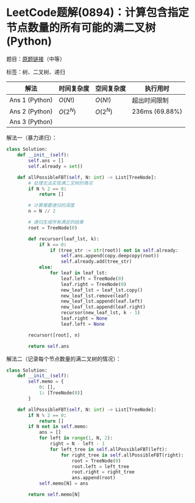 # LeetCode题解(0894)：计算包含指定节点数量的所有可能的满二叉树(Python)

题目：[原题链接](https://leetcode-cn.com/problems/all-possible-full-binary-trees/)（中等）

标签：树、二叉树、递归

| 解法           | 时间复杂度 | 空间复杂度 | 执行用时       |
| -------------- | ---------- | ---------- | -------------- |
| Ans 1 (Python) | $O(N!)$    | $O(N!)$    | 超出时间限制   |
| Ans 2 (Python) | $O(2^N)$   | $O(2^N)$   | 236ms (69.88%) |
| Ans 3 (Python) |            |            |                |

解法一（暴力递归）：

```python
class Solution:
    def __init__(self):
        self.ans = []
        self.already = set()

    def allPossibleFBT(self, N: int) -> List[TreeNode]:
        # 处理无法实现满二叉树的情况
        if N % 2 == 0:
            return []

        # 计算需要递归的深度
        n = N // 2

        # 递归生成所有满足的结果
        root = TreeNode(0)

        def recursor(leaf_lst, k):
            if k == 0:
                if (tree_str := str(root)) not in self.already:
                    self.ans.append(copy.deepcopy(root))
                    self.already.add(tree_str)
            else:
                for leaf in leaf_lst:
                    leaf.left = TreeNode(0)
                    leaf.right = TreeNode(0)
                    new_leaf_lst = leaf_lst.copy()
                    new_leaf_lst.remove(leaf)
                    new_leaf_lst.append(leaf.left)
                    new_leaf_lst.append(leaf.right)
                    recursor(new_leaf_lst, k - 1)
                    leaf.right = None
                    leaf.left = None

        recursor([root], n)

        return self.ans
```

解法二（记录每个节点数量的满二叉树的情况）：

```python
class Solution:
    def __init__(self):
        self.memo = {
            0: [],
            1: [TreeNode(0)]
        }

    def allPossibleFBT(self, N: int) -> List[TreeNode]:
        if N % 2 == 0:
            return []
        if N not in self.memo:
            ans = []
            for left in range(1, N, 2):
                right = N - left - 1
                for left_tree in self.allPossibleFBT(left):
                    for right_tree in self.allPossibleFBT(right):
                        root = TreeNode(0)
                        root.left = left_tree
                        root.right = right_tree
                        ans.append(root)
            self.memo[N] = ans

        return self.memo[N]
```



